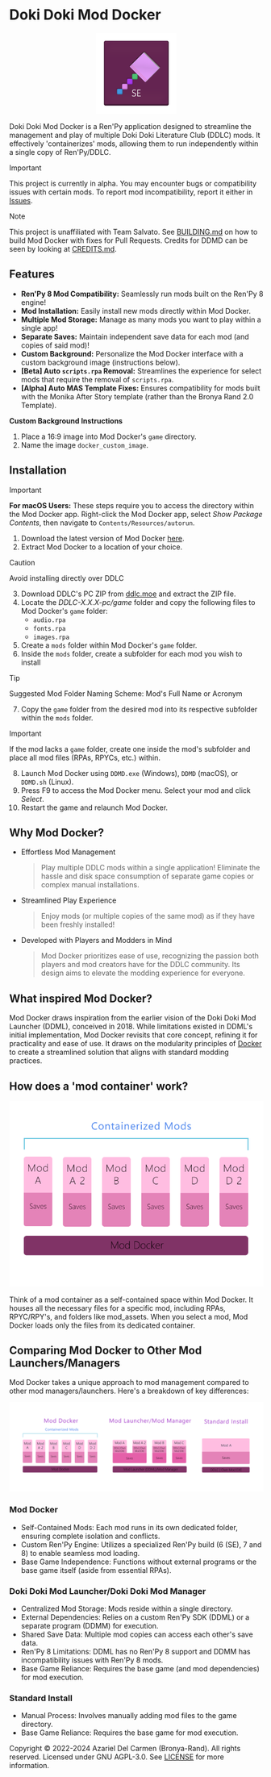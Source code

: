 # Doki Doki Mod Docker

<p align="center">
    <img src=".github/assets/DDMDLogo.png" alt="DDMD Logo" width=160> 
</p>
Doki Doki Mod Docker is a Ren'Py application designed to streamline the management and play of multiple Doki Doki Literature Club (DDLC) mods. It effectively 'containerizes' mods, allowing them to run independently within a single copy of Ren'Py/DDLC.

> [!IMPORTANT]
> This project is currently in alpha. You may encounter bugs or compatibility issues with certain mods. To report mod incompatibility, report it either in [Issues](https://github.com/Bronya-Rand/DDModDocker/issues).

> [!NOTE]
> This project is unaffiliated with Team Salvato. See [BUILDING.md](BUILDING.md) on how to build Mod Docker with fixes for Pull Requests. Credits for DDMD can be seen by looking at [CREDITS.md](CREDITS.md).

## Features

- **Ren'Py 8 Mod Compatibility:** Seamlessly run mods built on the Ren'Py 8 engine!
- **Mod Installation:** Easily install new mods directly within Mod Docker.
- **Multiple Mod Storage:** Manage as many mods you want to play within a single app!
- **Separate Saves:** Maintain independent save data for each mod (and copies of said mod)!
- **Custom Background:** Personalize the Mod Docker interface with a custom background image (instructions below).
- **[Beta] Auto `scripts.rpa` Removal:** Streamlines the experience for select mods that require the removal of `scripts.rpa`.
- **[Alpha] Auto MAS Template Fixes:** Ensures compatibility for mods built with the Monika After Story template (rather than the Bronya Rand 2.0 Template).

**Custom Background Instructions**
1. Place a 16:9 image into Mod Docker's `game` directory.
2. Name the image `docker_custom_image`.

## Installation
> [!IMPORTANT]
> **For macOS Users:** These steps require you to access the directory within the Mod Docker app. Right-click the Mod Docker app, select *Show Package Contents*, then navigate to `Contents/Resources/autorun`.

1. Download the latest version of Mod Docker [here](https://github.com/Bronya-Rand/DDModDocker/releases).
2. Extract Mod Docker to a location of your choice.
> [!CAUTION] 
> Avoid installing directly over DDLC
3. Download DDLC's PC ZIP from [ddlc.moe](https://ddlc.moe) and extract the ZIP file.
4. Locate the *DDLC-X.X.X-pc/game* folder and copy the following files to Mod Docker's `game` folder:
   - `audio.rpa`
   - `fonts.rpa`
   - `images.rpa`
5. Create a `mods` folder within Mod Docker's `game` folder.
6. Inside the `mods` folder, create a subfolder for each mod you wish to install
> [!TIP]
> Suggested Mod Folder Naming Scheme: Mod's Full Name or Acronym
7. Copy the `game` folder from the desired mod into its respective subfolder within the `mods` folder.
> [!IMPORTANT]
> If the mod lacks a `game` folder, create one inside the mod's subfolder and place all mod files (RPAs, RPYCs, etc.) within.
8. Launch Mod Docker using `DDMD.exe` (Windows), `DDMD` (macOS), or `DDMD.sh` (Linux).
9. Press F9 to access the Mod Docker menu. Select your mod and click *Select*.
10. Restart the game and relaunch Mod Docker.

## Why Mod Docker?

- Effortless Mod Management
  > Play multiple DDLC mods within a single application! Eliminate the hassle and disk space consumption of separate game copies or complex manual installations.
- Streamlined Play Experience
  > Enjoy mods (or multiple copies of the same mod) as if they have been freshly installed!
- Developed with Players and Modders in Mind
  > Mod Docker prioritizes ease of use, recognizing the passion both players and mod creators have for the DDLC community. Its design aims to elevate the modding experience for everyone.

## What inspired Mod Docker?

Mod Docker draws inspiration from the earlier vision of the Doki Doki Mod Launcher (DDML), conceived in 2018. While limitations existed in DDML's initial implementation, Mod Docker revisits that core concept, refining it for practicality and ease of use.  It draws on the modularity principles of [Docker](https://docker.com) to create a streamlined solution that aligns with standard modding practices.

## How does a 'mod container' work?

<p align="center">
    <img src=".github/assets/Containerization.png" alt="A diagram of how mod container works"> 
</p>

Think of a mod container as a self-contained space within Mod Docker. It houses all the necessary files for a specific mod, including RPAs, RPYC/RPY's, and folders like mod_assets. When you select a mod, Mod Docker loads only the files from its dedicated container.

## Comparing Mod Docker to Other Mod Launchers/Managers

Mod Docker takes a unique approach to mod management compared to other mod managers/launchers. Here's a breakdown of key differences:

<p align="center">
    <img src=".github/assets/CompareThree.png" alt="A diagram comparing Mod Docker to Doki Doki Mod Launcher/Mod Manager and Standard Installs"> 
</p>

### Mod Docker
- Self-Contained Mods: Each mod runs in its own dedicated folder, ensuring complete isolation and conflicts.
- Custom Ren'Py Engine: Utilizes a specialized Ren'Py build (6 (SE), 7 and 8) to enable seamless mod loading.
- Base Game Independence: Functions without external programs or the base game itself (aside from essential RPAs).

### Doki Doki Mod Launcher/Doki Doki Mod Manager
- Centralized Mod Storage: Mods reside within a single directory.
- External Dependencies: Relies on a custom Ren'Py SDK (DDML) or a separate program (DDMM) for execution.
- Shared Save Data: Multiple mod copies can access each other's save data.
- Ren'Py 8 Limitations: DDML has no Ren'Py 8 support and DDMM has incompatibility issues with Ren'Py 8 mods.
- Base Game Reliance: Requires the base game (and mod dependencies) for mod execution.

### Standard Install
- Manual Process: Involves manually adding mod files to the game directory.
- Base Game Reliance: Requires the base game for mod execution.

Copyright © 2022-2024 Azariel Del Carmen (Bronya-Rand). All rights reserved. Licensed under GNU AGPL-3.0. See [LICENSE](LICENSE) for more information.
